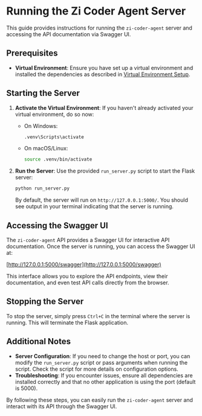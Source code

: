 # Running the Zi Coder Agent Server

This guide provides instructions for running the `zi-coder-agent` server and accessing the API documentation via Swagger UI.

## Prerequisites

- **Virtual Environment**: Ensure you have set up a virtual environment and installed the dependencies as described in [Virtual Environment Setup](virtual_environment_setup.md).

## Starting the Server

1. **Activate the Virtual Environment**:
   If you haven't already activated your virtual environment, do so now:

   - On Windows:
     ```bash
     .venv\Scripts\activate
     ```
   - On macOS/Linux:
     ```bash
     source .venv/bin/activate
     ```

2. **Run the Server**:
   Use the provided `run_server.py` script to start the Flask server:

   ```bash
   python run_server.py
   ```

   By default, the server will run on `http://127.0.0.1:5000/`. You should see output in your terminal indicating that the server is running.

## Accessing the Swagger UI

The `zi-coder-agent` API provides a Swagger UI for interactive API documentation. Once the server is running, you can access the Swagger UI at:

[http://127.0.0.1:5000/swagger](http://127.0.0.1:5000/swagger)

This interface allows you to explore the API endpoints, view their documentation, and even test API calls directly from the browser.

## Stopping the Server

To stop the server, simply press `Ctrl+C` in the terminal where the server is running. This will terminate the Flask application.

## Additional Notes

- **Server Configuration**: If you need to change the host or port, you can modify the `run_server.py` script or pass arguments when running the script. Check the script for more details on configuration options.
- **Troubleshooting**: If you encounter issues, ensure all dependencies are installed correctly and that no other application is using the port (default is 5000).

By following these steps, you can easily run the `zi-coder-agent` server and interact with its API through the Swagger UI.
